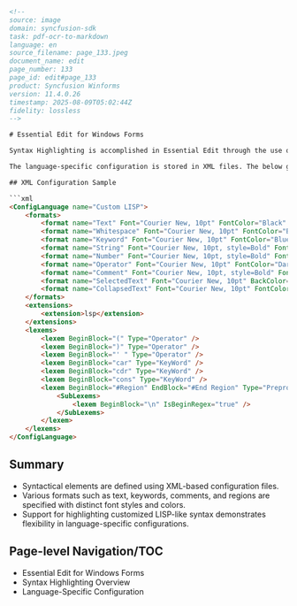 ```html
<!--
source: image
domain: syncfusion-sdk
task: pdf-ocr-to-markdown
language: en
source_filename: page_133.jpeg
document_name: edit
page_number: 133
page_id: edit#page_133
product: Syncfusion Winforms
version: 11.4.0.26
timestamp: 2025-08-09T05:02:44Z
fidelity: lossless
-->

# Essential Edit for Windows Forms

Syntax Highlighting is accomplished in Essential Edit through the use of XML-based configuration files.

The language-specific configuration is stored in XML files. The below given code snippet illustrates a sample configuration file that can be used for syntax highlighting a LISP-like code.

## XML Configuration Sample

```xml
<ConfigLanguage name="Custom LISP">
    <formats>
        <format name="Text" Font="Courier New, 10pt" FontColor="Black" />
        <format name="Whitespace" Font="Courier New, 10pt" FontColor="Black" />
        <format name="Keyword" Font="Courier New, 10pt" FontColor="Blue" />
        <format name="String" Font="Courier New, 10pt, style=Bold" FontColor="Red" />
        <format name="Number" Font="Courier New, 10pt, style=Bold" FontColor="Navy" />
        <format name="Operator" Font="Courier New, 10pt" FontColor="DarkCyan" />
        <format name="Comment" Font="Courier New, 10pt, style=Bold" FontColor="Green" />
        <format name="SelectedText" Font="Courier New, 10pt" BackColor="Highlight" FontColor="HighlightText" />
        <format name="CollapsedText" Font="Courier New, 10pt" FontColor="Black" BackColor="White" />
    </formats>
    <extensions>
        <extension>lsp</extension>
    </extensions>
    <lexems>
        <lexem BeginBlock="(" Type="Operator" />
        <lexem BeginBlock=")" Type="Operator" />
        <lexem BeginBlock="' " Type="Operator" />
        <lexem BeginBlock="car" Type="KeyWord" />
        <lexem BeginBlock="cdr" Type="KeyWord" />
        <lexem BeginBlock="cons" Type="KeyWord" />
        <lexem BeginBlock="#Region" EndBlock="#End Region" Type="PreprocessorKeyword" IsEndRegex="true" IsComplex="true" IsCollapsable="true" AutoNameExpression="\s*(?&lt;text&gt;).*\n" AutoNameTemplate="${text} " IsCollapseAutoNamed="true" CollapseName="#Region">
            <SubLexems>
                <lexem BeginBlock="\n" IsBeginRegex="true" />
            </SubLexems>
        </lexem>
    </lexems>
</ConfigLanguage>
```

## Summary

- Syntactical elements are defined using XML-based configuration files.
- Various formats such as text, keywords, comments, and regions are specified with distinct font styles and colors.
- Support for highlighting customized LISP-like syntax demonstrates flexibility in language-specific configurations.

## Page-level Navigation/TOC
- Essential Edit for Windows Forms
- Syntax Highlighting Overview
- Language-Specific Configuration

<!-- tags: [Syncfusion Winforms, syntax highlighting, XML configuration, LISP-like syntax, language-specific configuration, Essential Edit, Windows Forms] keywords: [Custom LISP, Font styles, Keywords, Comments, Regions, Selected text, Collapsed text, Operators, Preprocessor keywords, Auto naming] -->
```